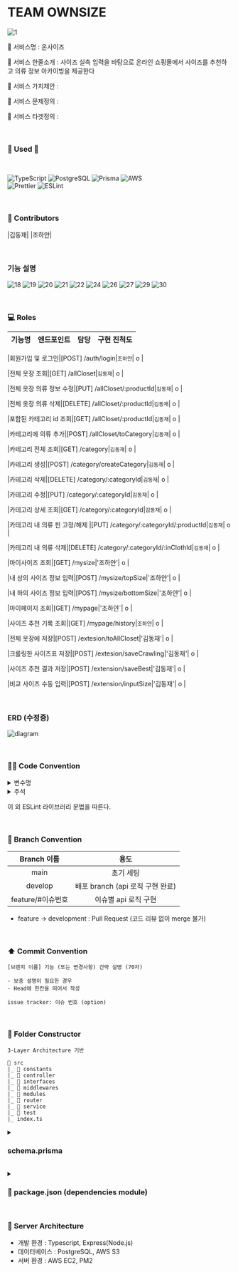 # TEAM OWNSIZE
![1](https://user-images.githubusercontent.com/87058086/212251691-04f91c31-bdd2-40c0-bea2-32983c35986a.jpg)

🔔 서비스명 : 온사이즈

🔔 서비스 한줄소개 : 사이즈 실측 입력을 바탕으로 온라인 쇼핑몰에서 사이즈를 추천하고 의류 정보 아카이빙을 제공한다

🔔 서비스 가치제안 : 

🔔 서비스 문제정의 : 

🔔 서비스 타겟정의 : 

<br/>

### <strong> 🏃 Used 🏃 </strong>
<br>
<p>
<img alt="TypeScript" src="https://img.shields.io/badge/typescript-%23007ACC.svg?style=for-the-badge&logo=typescript&logoColor=white"/>
<img alt="PostgreSQL" src="https://img.shields.io/badge/PostgreSQL-4169E1.svg?style=for-the-badge&logo=postgresql&logoColor=white"/>
<img alt="Prisma" src="https://img.shields.io/badge/Prisma-2D3748.svg?style=for-the-badge&logo=Prisma&logoColor=white"/>
<img alt="AWS" src="https://img.shields.io/badge/AWS-%23FF9900.svg?style=for-the-badge&logo=amazon-aws&logoColor=white"/><br>
<img alt="Prettier" src="https://img.shields.io/badge/Prettier-F7B93E.svg?style=for-the-badge&logo=Prettier&logoColor=black"/>
<img alt="ESLint" src="https://img.shields.io/badge/ESLint-4B32C3.svg?style=for-the-badge&logo=ESLint&logoColor=white"/>
</p>

<br/>

### 👥 Contributors
|김동재| |조하얀|

<br/>

### 기능 설명

![18](https://user-images.githubusercontent.com/87058086/212251542-20700706-0fba-4136-8ee0-d6681d3af792.jpg)
![19](https://user-images.githubusercontent.com/87058086/212251546-83836007-ac36-4bd8-9b63-e51ee3f2dbf9.jpg)
![20](https://user-images.githubusercontent.com/87058086/212251550-557f5122-d548-4f49-9503-4643be625248.jpg)
![21](https://user-images.githubusercontent.com/87058086/212251551-281b002a-97ae-46dd-b034-58c6dd8a31d2.jpg)
![22](https://user-images.githubusercontent.com/87058086/212251552-9930de87-3a8e-4c31-9eab-7da7c64fd245.jpg)
![24](https://user-images.githubusercontent.com/87058086/212251554-542a53f5-a620-4c54-bc12-255426d296f7.jpg)
![26](https://user-images.githubusercontent.com/87058086/212251324-cbb37ad9-1ba1-4531-be1b-4e87d86204ad.jpg)
![27](https://user-images.githubusercontent.com/87058086/212251370-440775da-f4ae-48e4-9467-ec79a5ccd10b.jpg)
![29](https://user-images.githubusercontent.com/87058086/212251400-008115f9-ef46-4dc8-824e-182e85ccca3b.jpg)
![30](https://user-images.githubusercontent.com/87058086/212251429-f4099461-2968-41e2-b4ef-94a23f29c375.jpg)

<br/>

### 💻 Roles
|기능명|엔드포인트|담당|구현 진척도|
| :---: | :---: | :---: | :---: |

|회원가입 및 로그인|[POST] /auth/login|`조하얀`| o |

|전체 옷장 조회|[GET] /allCloset|`김동재`| o |

|전체 옷장 의류 정보 수정|[PUT] /allCloset/:productId|`김동재`| o |

|전체 옷장 의류 삭제|[DELETE] /allCloset/:productId|`김동재`| o |

|포함된 카테고리 id 조회|[GET] /allCloset/:productId|`김동재`| o |

|카테고리에 의류 추가|[POST] /allCloset/toCategory|`김동재`| o |

|카테고리 전체 조회|[GET] /category|`김동재`| o |

|카테고리 생성|[POST] /category/createCategory|`김동재`| o |

|카테고리 삭제|[DELETE] /category/:categoryId|`김동재`| o |

|카테고리 수정|[PUT] /category/:categoryId|`김동재`| o |

|카테고리 상세 조회|[GET] /category/:categoryId|`김동재`| o |

|카테고리 내 의류 핀 고정/해제 |[PUT] /category/:categoryId/:productId|`김동재`| o |

|카테고리 내 의류 삭제|[DELETE] /category/:categoryId/:inClothId|`김동재`| o |

|마이사이즈 조회|[GET] /mysize|'조하얀'| o |

|내 상의 사이즈 정보 입력|[POST] /mysize/topSize|'조하얀'| o |

|내 하의 사이즈 정보 입력|[POST] /mysize/bottomSize|'조하얀'| o |

|마이페이지 조회|[GET] /mypage|'조하얀`| o |

|사이즈 추천 기록 조회|[GET] /mypage/history|`조하얀`| o |

|전체 옷장에 저장|[POST] /extesion/toAllCloset|'김동재'| o |

|크롤링한 사이즈표 저장|[POST] /extesion/saveCrawling|'김동재'| o |

|사이즈 추천 결과 저장|[POST] /extension/saveBest|'김동재'| o |

|비교 사이즈 수동 입력|[POST] /extension/inputSize|'김동재'| o |



<br/>

### ERD (수정중)
![diagram](https://user-images.githubusercontent.com/87058086/210496676-54e17fcd-cc64-4a32-9311-a2e0b5bc5622.png)




<br/>

### 🧑‍💻 Code Convention

<details>
<summary>변수명</summary>   
<div markdown="1">       

 1. Camel Case 사용
 2. 함수의 경우 동사+명사 사용 ( ex) getUser() )
 3. 약어는 되도록 사용하지 않음
 
</div>
</details>

<details>
<summary>주석</summary>   
<div markdown="1">       

 1. 한 줄 주석 사용 //
 2. 함수 주석
 ```
 /**
 * @route
 * @desc
 * @access
 **/
 getUser()
 ```
 
</div>
</details>

이 외 ESLint 라이브러리 문법을 따른다.

<br/>

### 🎋 Branch Convention
|Branch 이름|용도|
| :--: | :--: |
|main|초기 세팅|
|develop|배포 branch (api 로직 구현 완료)|
|feature/#이슈번호|이슈별 api 로직 구현|

- feature -> development : Pull Request (코드 리뷰 없이 merge 불가)

<br/>

### ⬆️ Commit Convention
```
[브랜치 이름] 기능 (또는 변경사항) 간략 설명 (70자)

- 보충 설명이 필요한 경우
- Head에 한칸을 띄어서 작성

issue tracker: 이슈 번호 (option)
```

<br/>

### 📂 Folder Constructor
```
3-Layer Architecture 기반

📁 src
|_ 📁 constants
|_ 📁 controller
|_ 📁 interfaces
|_ 📁 middlewares
|_ 📁 modules
|_ 📁 router
|_ 📁 service
|_ 📁 test
|_ index.ts
```
<details>
<summary> <h3> schema.prisma </h3></summary>   
<div markdown="1">   

```
generator client {
  provider = "prisma-client-js"
}

datasource db {
  provider = "postgresql"
  url      = env("DATABASE_URL")
}

model User {
  id            Int             @id(map: "user_pk") @unique(map: "user_id_uindex") @default(autoincrement())
  name          String?         @db.VarChar(10)
  email         String          @unique @db.VarChar(50)
  userImage     String?         @db.VarChar(500)
  token         String?         @db.VarChar(500)
  AllCloset     AllCloset[]
  AllSizeBottom AllSizeBottom[]
  AllSizeTop    AllSizeTop[]
  Category      Category[]
  Recommend     Recommend[]
}

model AllCloset {
  id                 Int                  @id(map: "Archive_pkey") @unique(map: "Archive_id_key") @default(autoincrement())
  userId             Int                  @default(autoincrement())
  image              String?              @db.VarChar(500)
  productName        String?              @db.VarChar(36)
  size               String?              @db.VarChar(10)
  memo               String?              @db.VarChar(50)
  isRecommend        Boolean?
  isPin              Boolean              @default(false)
  mallName           String?              @db.VarChar(50)
  productUrl         String?              @db.VarChar(500)
  faviconUrl         String?              @db.VarChar(500)
  createdAt          String?              @db.VarChar(20)
  User               User                 @relation(fields: [userId], references: [id], onDelete: NoAction, onUpdate: NoAction, map: "allcloset_user_id_fk")
  AllCloset_Category AllCloset_Category[]
}

model AllSizeBottom {
  id              Int      @id @unique @default(autoincrement())
  size            String?  @db.VarChar(10)
  bottomLength    Int?
  waist           Int?
  thigh           Int?
  rise            Int?
  hem             Int?
  isWidthOfBottom Boolean?
  isManual        Boolean?
  topOrBottom     Int?
  manualInputNum  Int?
  bottomItemId    Int?
  userId          Int      @default(autoincrement())
  User            User     @relation(fields: [userId], references: [id], onDelete: NoAction, onUpdate: NoAction, map: "allsizebottom_user_id_fk")
}

model AllSizeTop {
  id             Int      @id @unique @default(autoincrement())
  size           String?  @db.VarChar(10)
  topLength      Int?
  shoulder       Int?
  chest          Int?
  isWidthOfTop   Boolean?
  isManual       Boolean?
  topOrBottom    Int?
  manualInputNum Int?
  topItemId      Int?
  userId         Int      @default(autoincrement())
  User           User     @relation(fields: [userId], references: [id], onDelete: NoAction, onUpdate: NoAction, map: "allsizetop_user_id_fk")
}

model MySize {
  id              Int      @id @unique @default(autoincrement())
  userId          Int      @unique @default(autoincrement())
  topLength       Int?
  shoulder        Int?
  chest           Int?
  isWidthOfTop    Boolean?
  bottomLength    Int?
  waist           Int?
  thigh           Int?
  rise            Int?
  hem             Int?
  isWidthOfBottom Boolean?
}

model Category {
  id                 Int                  @id @unique @default(autoincrement())
  categoryName       String?              @db.VarChar(20)
  isPinCategory      Boolean?
  image              String[]             @db.VarChar
  userId             Int                  @default(autoincrement())
  AllCloset_Category AllCloset_Category[]
  User               User                 @relation(fields: [userId], references: [id], onDelete: NoAction, onUpdate: NoAction, map: "category_user_id_fk")
}

model AllCloset_Category {
  id         Int       @id @unique @default(autoincrement())
  productId  Int       @default(autoincrement())
  categoryId Int       @default(autoincrement())
  isInPin    Boolean?
  AllCloset  AllCloset @relation(fields: [productId], references: [id], onDelete: NoAction, onUpdate: NoAction, map: "allcloset_category_allcloset_id_fk")
  Category   Category  @relation(fields: [categoryId], references: [id], onDelete: NoAction, onUpdate: NoAction, map: "allcloset_category_category_id_fk")
}

model Recommend {
  id            Int     @id @unique @default(autoincrement())
  userId        Int     @default(autoincrement())
  url           String? @db.VarChar(200)
  recommendSize String? @db.VarChar(10)
  topItemId     Int?
  bottomItemId  Int?
  User          User    @relation(fields: [userId], references: [id], onDelete: NoAction, onUpdate: NoAction, map: "recommend_user_id_fk")
}

```
</div>
</details>

<br/>

<details>
<summary> <h3> 🔶 package.json (dependencies module)</h3></summary>   
<div markdown="1">   

```
{
  "name": "Server",
  "version": "1.0.0",
  "main": "index.js",
  "repository": "https://github.com/OWN-SIZE/Server.git",
  "author": "ehdwoKIM <kinbell19@gmail.com>",
  "license": "MIT",
  "scripts": {
    "dev": "nodemon",
    "build": "tsc && node dist",
    "db:pull": "npx prisma db pull",
    "db:push": "npx prisma db push",
    "generate": "npx prisma generate"
  },
  "dependencies": {
    "@prisma/client": "^4.6.1",
    "bcryptjs": "^2.4.3",
    "express": "^4.18.2",
    "express-validator": "^6.14.2",
    "prisma": "^4.6.1",
    "typescript": "^4.9.3"
  },
  "devDependencies": {
    "@types/bcryptjs": "^2.4.2",
    "@types/express": "^4.17.14",
    "@types/express-validator": "^3.0.0",
    "@types/node": "^18.11.9",
    "nodemon": "^2.0.20",
    "ts-node": "^10.9.1"
  }    
}
```
</div>
</details>
 
<br/>

### 📌 Server Architecture
- 개발 환경 : Typescript, Express(Node.js)
- 데이터베이스 : PostgreSQL, AWS S3
- 서버 환경 : AWS EC2, PM2
